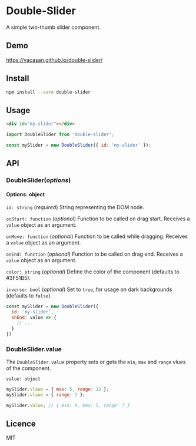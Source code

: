 # Double-Slider

A simple two-thumb slider component.

## Demo

https://vacasan.github.io/double-slider/

## Install

```sh
npm install --save double-slider
```

## Usage

```html
<div id="my-slider"></div>
```

```js
import DoubleSlider from 'double-slider';

const mySlider = new DoubleSlider({ id: 'my-slider' });
```

## API

### DoubleSlider(*options*)

#### Options: object

`id: string` (*required*)
  String representing the DOM node.

`onStart: function` (*optional*)
  Function to be called on drag start. Receives a `value` object as an argument.

`onMove: function` (*optional*)
  Function to be called while dragging. Receives a `value` object as an argument.

`onEnd: function` (*optional*)
  Function to be called on drag end. Receives a `value` object as an argument.

`color: string` (*optional*)
  Define the color of the component (defaults to #3F51B5).

`inverse: bool` (*optional*)
  Set to `true`, for usage on dark backgrounds (defaults to `false`).

```js
const mySlider = new DoubleSlider({
  id: 'my-slider',
  onEnd: value => {
    // ...
  }
})
```

### DoubleSlider.value

The `DoubleSlider.value` property sets or gets the `min`, `max` and `range` vlues of the component.

`value: object`

```js
mySlider.vlaue = { max: 5, range: 12 };
mySlider.vlaue = { range: 7 };

mySlider.value; // { min: 0, max: 5, range: 7 }
```

## Licence

MIT
